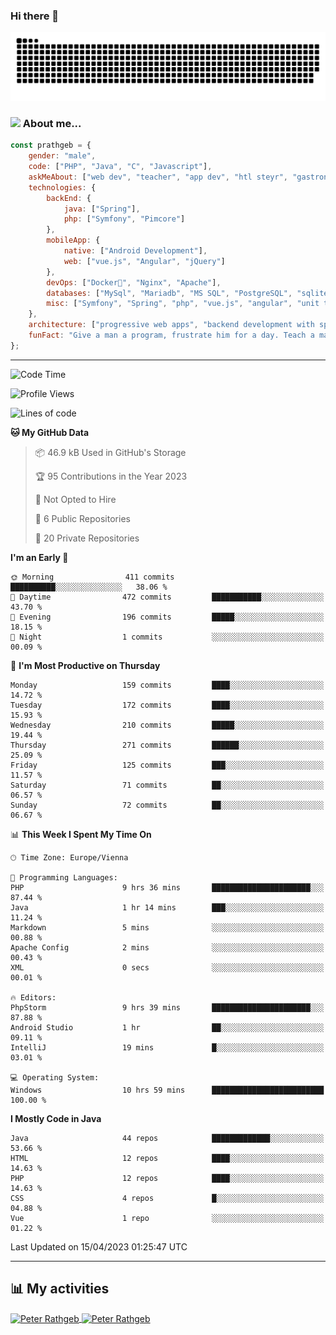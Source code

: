 ### Hi there 👋

<div align="center">
  <img  src="https://github.com/1999AZZAR/1999AZZAR/blob/main/resources/img/grid-snake.svg"
       alt="snake" />
</div>

### <img src="https://media.giphy.com/media/VgCDAzcKvsR6OM0uWg/giphy.gif" width="50"> About me...  

```javascript
const prathgeb = {
    gender: "male",
    code: ["PHP", "Java", "C", "Javascript"],
    askMeAbout: ["web dev", "teacher", "app dev", "htl steyr", "gastronaut"],
    technologies: {
        backEnd: {
            java: ["Spring"],
            php: ["Symfony", "Pimcore"]
        },
        mobileApp: {
            native: ["Android Development"],
            web: ["vue.js", "Angular", "jQuery"]
        },
        devOps: ["Docker🐳", "Nginx", "Apache"],
        databases: ["MySql", "Mariadb", "MS SQL", "PostgreSQL", "sqlite"],
        misc: ["Symfony", "Spring", "php", "vue.js", "angular", "unit testing", "ci/cd using github actions"]
    },
    architecture: ["progressive web apps", "backend development with spring", "backend development with symfony"],
    funFact: "Give a man a program, frustrate him for a day. Teach a man to program, frustrate him for a lifetime."
};
```

---
<!--START_SECTION:waka-->
![Code Time](http://img.shields.io/badge/Code%20Time-173%20hrs%2042%20mins-blue)

![Profile Views](http://img.shields.io/badge/Profile%20Views-0-blue)

![Lines of code](https://img.shields.io/badge/From%20Hello%20World%20I%27ve%20Written-2.5%20million%20lines%20of%20code-blue)

**🐱 My GitHub Data** 

> 📦 46.9 kB Used in GitHub's Storage 
 > 
> 🏆 95 Contributions in the Year 2023
 > 
> 🚫 Not Opted to Hire
 > 
> 📜 6 Public Repositories 
 > 
> 🔑 20 Private Repositories 
 > 
**I'm an Early 🐤** 

```text
🌞 Morning                411 commits         ██████████░░░░░░░░░░░░░░░   38.06 % 
🌆 Daytime                472 commits         ███████████░░░░░░░░░░░░░░   43.70 % 
🌃 Evening                196 commits         █████░░░░░░░░░░░░░░░░░░░░   18.15 % 
🌙 Night                  1 commits           ░░░░░░░░░░░░░░░░░░░░░░░░░   00.09 % 
```
📅 **I'm Most Productive on Thursday** 

```text
Monday                   159 commits         ████░░░░░░░░░░░░░░░░░░░░░   14.72 % 
Tuesday                  172 commits         ████░░░░░░░░░░░░░░░░░░░░░   15.93 % 
Wednesday                210 commits         █████░░░░░░░░░░░░░░░░░░░░   19.44 % 
Thursday                 271 commits         ██████░░░░░░░░░░░░░░░░░░░   25.09 % 
Friday                   125 commits         ███░░░░░░░░░░░░░░░░░░░░░░   11.57 % 
Saturday                 71 commits          ██░░░░░░░░░░░░░░░░░░░░░░░   06.57 % 
Sunday                   72 commits          ██░░░░░░░░░░░░░░░░░░░░░░░   06.67 % 
```


📊 **This Week I Spent My Time On** 

```text
🕑︎ Time Zone: Europe/Vienna

💬 Programming Languages: 
PHP                      9 hrs 36 mins       ██████████████████████░░░   87.44 % 
Java                     1 hr 14 mins        ███░░░░░░░░░░░░░░░░░░░░░░   11.24 % 
Markdown                 5 mins              ░░░░░░░░░░░░░░░░░░░░░░░░░   00.88 % 
Apache Config            2 mins              ░░░░░░░░░░░░░░░░░░░░░░░░░   00.43 % 
XML                      0 secs              ░░░░░░░░░░░░░░░░░░░░░░░░░   00.01 % 

🔥 Editors: 
PhpStorm                 9 hrs 39 mins       ██████████████████████░░░   87.88 % 
Android Studio           1 hr                ██░░░░░░░░░░░░░░░░░░░░░░░   09.11 % 
IntelliJ                 19 mins             █░░░░░░░░░░░░░░░░░░░░░░░░   03.01 % 

💻 Operating System: 
Windows                  10 hrs 59 mins      █████████████████████████   100.00 % 
```

**I Mostly Code in Java** 

```text
Java                     44 repos            █████████████░░░░░░░░░░░░   53.66 % 
HTML                     12 repos            ████░░░░░░░░░░░░░░░░░░░░░   14.63 % 
PHP                      12 repos            ████░░░░░░░░░░░░░░░░░░░░░   14.63 % 
CSS                      4 repos             █░░░░░░░░░░░░░░░░░░░░░░░░   04.88 % 
Vue                      1 repo              ░░░░░░░░░░░░░░░░░░░░░░░░░   01.22 % 
```




 Last Updated on 15/04/2023 01:25:47 UTC
<!--END_SECTION:waka-->

---
  ## 📊 My activities
  <a href="https://github.com/prathgeb">
    <img width=450 height=170 align="center" alt="Peter Rathgeb" src="https://github-readme-stats.vercel.app/api?username=prathgeb&include_all_commits=true&count_private=true&theme=midnight-purple&show_icons=true&bg_color=0D1117&hide_border=true" />
  </a>
  <a href="https://github.com/prathgeb">
    <img align="center" alt="Peter Rathgeb" src="https://github-readme-stats.vercel.app/api/top-langs/?username=prathgeb&include_all_commits=true&count_private=true&theme=midnight-purple&show_icons=true&layout=compact&bg_color=0D1117&hide_border=true" />
  </a>
